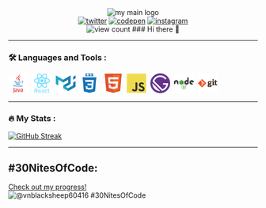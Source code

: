 <div id="header"align="center">
  <img src="https://pbs.twimg.com/profile_images/1609275334779719683/o9MZjY66_400x400.jpg" alt="my main logo"/>
  <div id="badges">
    <a href="https://twitter.com/anh_bizbunny"><img src="https://img.shields.io/badge/Twitter-blue?logo=twitter&logoColor=white&style=for-the-badge" alt="twitter"/></a>
    <a href="https://codepen.io/anh_bizbunny"><img src="https://img.shields.io/badge/Codepen-yellow?logo=codepen&logoColor=black&style=for-the-badge" alt="codepen"/></a>
    <a href="https://www.instagram.com/anh_bizbunny/"><img src="https://img.shields.io/badge/Instagram-pink?logo=instagram&logoColor=white&style=for-the-badge" alt="instagram"/></a>
  </div>
  <img src="https://komarev.com/ghpvc/?username=bizbunny&style=flat-square&color=blue" alt="view count"/>
  ### Hi there 👋
</div>


***


### :hammer_and_wrench: Languages and Tools :
<div>
  <img src="https://github.com/devicons/devicon/blob/master/icons/java/java-original-wordmark.svg" title="Java" alt="Java" width="40" height="40"/>&nbsp;
  <img src="https://github.com/devicons/devicon/blob/master/icons/react/react-original-wordmark.svg" title="React" alt="React" width="40" height="40"/>&nbsp;
  <img src="https://github.com/devicons/devicon/blob/master/icons/materialui/materialui-original.svg" title="Material UI" alt="Material UI" width="40" height="40"/>&nbsp;
  <img src="https://github.com/devicons/devicon/blob/master/icons/css3/css3-plain-wordmark.svg"  title="CSS3" alt="CSS" width="40" height="40"/>&nbsp;
  <img src="https://github.com/devicons/devicon/blob/master/icons/html5/html5-original.svg" title="HTML5" alt="HTML" width="40" height="40"/>&nbsp;
  <img src="https://github.com/devicons/devicon/blob/master/icons/javascript/javascript-original.svg" title="JavaScript" alt="JavaScript" width="40" height="40"/>&nbsp;
  <img src="https://github.com/devicons/devicon/blob/master/icons/gatsby/gatsby-original.svg" title="Gatsby"  alt="Gatsby" width="40" height="40"/>&nbsp;
  <img src="https://github.com/devicons/devicon/blob/master/icons/nodejs/nodejs-original-wordmark.svg" title="NodeJS" alt="NodeJS" width="40" height="40"/>&nbsp;
  <img src="https://github.com/devicons/devicon/blob/master/icons/git/git-original-wordmark.svg" title="Git" **alt="Git" width="40" height="40"/>
</div>


***


### :fire: My Stats :
[![GitHub Streak](https://github-readme-streak-stats.herokuapp.com?user=bizbunny&theme=calm-pink&hide_border=true&date_format=%5BY%20%5DM%20j)](https://git.io/streak-stats)


***


## #30NitesOfCode:
  [Check out my progress!](https://www.codedex.io/@vnblacksheep60416/30-nites-of-code)  
  ![@vnblacksheep60416 #30NitesOfCode](https://www.codedex.io/api/petStatus?user=vnblacksheep60416)

<!--
**bizbunny/bizbunny** is a ✨ _special_ ✨ repository because its `README.md` (this file) appears on your GitHub profile.

Here are some ideas to get you started:

- 🔭 I’m currently working on ...
- 🌱 I’m currently learning ...
- 👯 I’m looking to collaborate on ...
- 🤔 I’m looking for help with ...
- 💬 Ask me about ...
- 📫 How to reach me: ...
- 😄 Pronouns: ...
- ⚡ Fun fact: ...
-->

